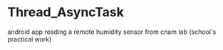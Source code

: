 Thread_AsyncTask
================

android app reading a remote humidity sensor from cnam lab (school's practical work)
